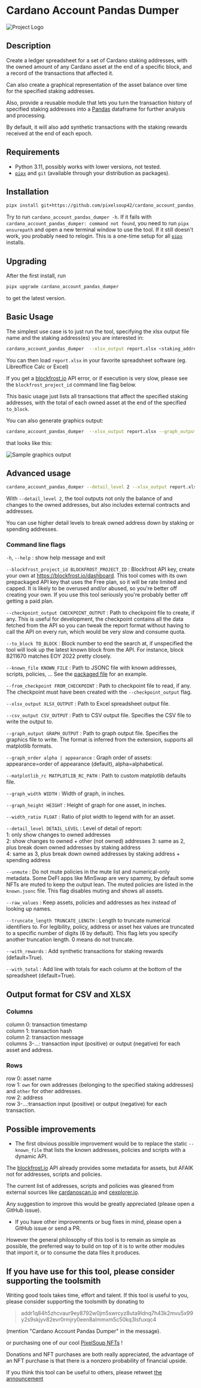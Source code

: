 # Cardano Account Pandas Dumper

![Project Logo](logo.png)

## Description

Create a ledger spreadsheet for a set of Cardano staking addresses, with the owned amount of any Cardano asset at the end of a specific block, and a record of the transactions that affected it.

Can also create a graphical representation of the asset balance over time for the specified staking addresses.

Also, provide a reusable module that lets you turn the transaction history of specified staking addresses into a [Pandas](https://pandas.pydata.org/) dataframe for further analysis and processing.

By default, it will also add synthetic transactions with the staking rewards received at the end of each epoch.

## Requirements

* Python 3.11, possibly works with lower versions, not tested.
* [`pipx`](https://pypa.github.io/pipx/) and `git` (available through your distribution as packages).

## Installation

```sh
pipx install git+https://github.com/pixelsoup42/cardano_account_pandas_dumper
```

Try to run `cardano_account_pandas_dumper -h`. If it fails with `cardano_account_pandas_dumper: command not found`, you need to run `pipx ensurepath` and open a new terminal window to use the tool. If it still doesn't work, you probably need to relogin. This is a one-time setup for all [`pipx`](https://pypa.github.io/pipx/) installs.

## Upgrading

After the first install, run

```sh
pipx upgrade cardano_account_pandas_dumper
```

to get the latest version.

## Basic Usage

The simplest use case is to just run the tool, specifying the xlsx output file name and the staking address(es) you are interested in:

```sh
cardano_account_pandas_dumper  --xlsx_output report.xlsx <staking_address1> <staking_address2> ...
```

You can then load `report.xlsx` in your favorite spreadsheet software (eg. Libreoffice Calc or Excel)

If you get a [blockfrost.io](https://blockfrost.io) API error, or if execution is very slow, please see the `blockfrost_project_id` command line flag below.

This basic usage just lists all transactions that affect the specified staking addresses, with the total of each owned asset at the end of the specified `to_block`.

You can also generate graphics output:

```sh
cardano_account_pandas_dumper  --xlsx_output report.xlsx --graph_output report.svg <staking_address1> <staking_address2> ...
```

that looks like this:

![Sample graphics output](sample_graph.png)

## Advanced usage

```sh
cardano_account_pandas_dumper --detail_level 2 --xlsx_output report.xlsx <staking_address1> <staking_address2> ...
```

With `--detail_level 2`, the tool outputs not only the balance of and changes to the owned addresses, but also includes external contracts and addresses.

You can use higher detail levels to break owned address down by staking or spending addresses.

### Command line flags

`-h`, `--help`
:  show help message and exit

`--blockfrost_project_id BLOCKFROST_PROJECT_ID`
: Blockfrost API key, create your own at <https://blockfrost.io/dashboard>.
This tool comes with its own prepackaged API key that uses the Free plan, so it will be rate limited and capped.
It is likely to be overused and/or abused, so you're better off creating your own.
If you use this tool seriously you're probably better off getting a paid plan.

`--checkpoint_output CHECKPOINT_OUTPUT`
: Path to checkpoint file to create, if any.
This is useful for development, the checkpoint contains all the data fetched from the API so you can tweak the report format without having to call the API on every run, which would be very slow and consume quota.

`--to_block TO_BLOCK`
: Block number to end the search at, if unspecified the tool will look up the latest known block from the API.
For instance, block 8211670 matches EOY 2022 pretty closely.

`--known_file KNOWN_FILE`
: Path to JSONC file with known addresses, scripts, policies, ... See the [packaged file](./src/cardano_account_pandas_dumper/known.jsonc) for an example.

`--from_checkpoint FROM_CHECKPOINT`
: Path to checkpoint file to read, if any.
The checkpoint must have been created with the `--checkpoint_output` flag.

`--xlsx_output XLSX_OUTPUT`
: Path to Excel spreadsheet output file.

`--csv_output CSV_OUTPUT`
: Path to CSV output file.
Specifies the CSV file to write the output to.

`--graph_output GRAPH_OUTPUT`
: Path to graph output file.
Specifies the graphics file to write.
The format is inferred from the extension, supports all matplotlib formats.

`--graph_order alpha | appearance`
: Graph order of assets: appearance=order of appearance (default), alpha=alphabetical.

`--matplotlib_rc MATPLOTLIB_RC_PATH`
: Path to custom matplotlib defaults file.

`--graph_width WIDTH`
: Width of graph, in inches.

`--graph_height HEIGHT`
: Height of graph for one asset, in inches.

`--width_ratio FLOAT`
: Ratio of plot width to legend with for an asset.

`--detail_level DETAIL_LEVEL`
: Level of detail of report:  
1: only show changes to owned addresses  
2: show changes to owned + other (not owned) addresses
3: same as 2, plus break down owned addresses by staking address  
4: same as 3, plus break down owned addresses by staking address + spending address

`--unmute`
: Do not mute policies in the mute list and numerical-only metadata.
Some DeFI apps like MinSwap are very spammy, by default some NFTs are muted to keep the output lean.
The muted policies are listed in the `known.jsonc` file. This flag disables muting and shows all assets.

`--raw_values`
: Keep assets, policies and addresses as hex instead of looking up names.

`--truncate_length TRUNCATE_LENGTH`
: Length to truncate numerical identifiers to.
For legibility, policy, address or asset hex values are truncated to a specific number of digits (6 by default).
This flag lets you specify another truncation length.
0 means do not truncate.

`--with_rewards`
: Add synthetic transactions for staking rewards (default=True).

`--with_total`
: Add line with totals for each column at the bottom of the spreadsheet (default=True).

## Output format for CSV and XLSX

### Columns

column 0: transaction timestamp  
column 1: transaction hash  
column 2: transaction message  
columns 3-...: transaction input (positive) or output (negative) for each asset and address.

### Rows

row 0: asset name  
row 1: `own` for own addresses (belonging to the specified staking addresses) and `other` for other addresses.  
row 2: address  
row 3-...:transaction input (positive) or output (negative) for each transaction.

## Possible improvements

* The first obvious possible improvement would be to replace the static `--known_file` that lists the known addresses, policies and scripts with a dynamic API.

The [blockfrost.io](https://blockfrost.io) API already provides some metadata for assets, but AFAIK not for addresses, scripts and policies.

The current list of addresses, scripts and policies was gleaned from external sources like [cardanoscan.io](https://cardanoscan.io) and [cexplorer.io](https://cexplorer.io).

Any suggestion to improve this would be greatly appreciated (please open a GitHub issue).

* If you have other improvements or bug fixes in mind, please open a GitHub issue or send a PR.

However the general philosophy of this tool is to remain as simple as possible, the preferred way to build on top of it is to write other modules that import it, or to consume the data files it produces.

## If you have use for this tool, please consider supporting the toolsmith

Writing good tools takes time, effort and talent. If this tool is useful to you, please consider supporting the toolsmith by donating to

> addr1q84h5zhcvaur9ey8792w0jm5swrcyz8uta9ldnq7h43k2mvu5x99y2s9skjyv82evr0rmjry0een8almmxm5c50kq3lsfuxqc4

(mention "Cardano Account Pandas Dumper" in the message).

or purchasing one of our cool [PixelSoup NFTs](https://www.jpg.store/PixelSoup?tab=listings) !

Donations and NFT purchases are both really appreciated, the advantage of an NFT purchase is that there is a nonzero probability of financial upside.

If you think this tool can be useful to others, please retweet [the announcement](https://twitter.com/PixelSoup42/status/1697305462721396957)

